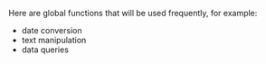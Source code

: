 Here are global functions that will be used frequently, for example:
- date conversion
- text manipulation
- data queries